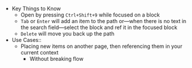 - Key Things to Know
    - Open by pressing `Ctrl+Shift+9` while focused on a block
    - `Tab` or `Enter` will add an item to the path or—when there is no text in the search field—select the block and ref it in the focused block
    - `Delete` will move you back up the path
- Use Cases::
    - Placing new items on another page, then referencing them in your current context
        - Without breaking flow